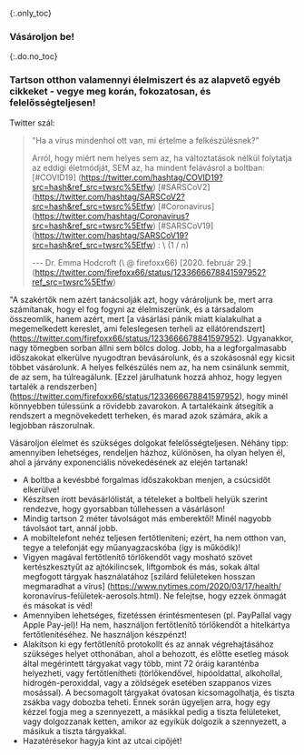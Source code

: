 {:.only_toc} 
 ### Vásároljon be!

 {:.do.no_toc} 
 ### Tartson otthon valamennyi élelmiszert és az alapvető egyéb cikkeket - vegye meg korán, fokozatosan, és felelősségteljesen!

 Twitter szál: 

 > "Ha a vírus mindenhol ott van, mi értelme a felkészülésnek?" 
 > 
 >  Arról, hogy miért nem helyes sem az, ha változtatások nélkül folytatja az eddigi életmódját, SEM az, ha mindent felávásrol a boltban: 
 > [\#COVID19] (https://twitter.com/hashtag/COVID19?src=hash&ref_src=twsrc%5Etfw) 
 > [\#SARSCoV2] (https://twitter.com/hashtag/SARSCoV2?src=hash&ref_src=twsrc%5Etfw) 
 > [\#Coronavirus] (https://twitter.com/hashtag/Coronavirus?src=hash&ref_src=twsrc%5Etfw) 
 > [\#SARSCoV19] (https://twitter.com/hashtag/SARSCoV19?src=hash&ref_src=twsrc%5Etfw) 
 > : \ 
 > (1 / n) 
 > 
 > --- Dr. Emma Hodcroft (\ @ firefoxx66) [2020. február 29.] (https://twitter.com/firefoxx66/status/1233666678841597952?ref_src=twsrc%5Etfw) 

"A szakértők nem azért tanácsolják azt, hogy várároljunk be, mert arra számítanak, hogy el fog fogyni az élelmiszerünk, és a társadalom összeomlik, hanem azért, mert [a vásárlási pánik miatt kialakulhat a megemelkedett kereslet, ami feleslegesen terheli az ellátórendszert] (https://twitter.com/firefoxx66/status/1233666678841597952).  Ugyanakkor, nagy tömegben sorban állni sem bölcs dolog. Jobb, ha a legforgalmasabb időszakokat elkerülve nyugodtran bevásárolunk, és a szokásosnál egy kicsit többet vásárolunk. A helyes felkészülés nem az, ha nem csinálunk semmit, de az sem, ha túlreagálunk. [Ezzel járulhatunk hozzá ahhoz, hogy legyen tartalék a rendszerben] (https://twitter.com/firefoxx66/status/1233666678841597952), hogy minél könnyebben túlessünk a rövidebb zavarokon. A tartalékaink átsegítik a rendszert a megnövekedett terheken, és marad azok számára, akik a legjobban rászorulnak. 

 Vásároljon élelmet és szükséges dolgokat felelősségteljesen. Néhány tipp: 
 amennyiben lehetséges, rendeljen házhoz, különösen, ha olyan helyen él, ahol a járvány exponenciális növekedésének az elején tartanak!
 - A boltba a kevésbbé forgalmas időszakokban menjen, a csúcsidőt elkerülve!
 - Készítsen írott bevásárlólistát, a tételeket a boltbeli helyük szerint rendezve, hogy gyorsabban túllehessen a vásárláson!
 - Mindig tartson 2 méter távolságot más emberektől! Minél nagyobb távolsáot tart, annál jobb.
 - A mobiltelefont nehéz teljesen fertőtleníteni; ezért, ha nem otthon van, tegye a telefonját egy műanyagzacskóba (így is működik)!
 - Vigyen magával fertőtlenítő törlőkendőt vagy mosható szövet kertészkesztyűt az ajtókilincsek, liftgombok és más, sokak által megfogott tárgyak használatához [szilárd felületeken hosszan megmaradhat a vírus] (https://www.nytimes.com/2020/03/17/health/ koronavírus-felületek-aerosols.html). Ne felejtse, hogy ezzek önmagát és másokat is véd!
 - Amennyiben lehetséges, fizetéssen érintésmentesen (pl. PayPallal vagy Apple Pay-jel)! Ha nem, használjon fertőtlenítő törlőkendőt a hitelkártya fertőtlenítéséhez. Ne használjon készpénzt!
 - Alakítson ki egy fertőtlenítő protokollt és az annak végrehajtásához szükséges helyet otthonában, ahol a behozott, és előtte esetleg mások által megérintett tárgyakat vagy több, mint 72 óráig karanténba helyezheti, vagy fertőtlenítheti (törlőkendővel, hipóoldattal, alkohollal, hidrogén-peroxiddal, vagy a zöldségek esetében szappanos vizes mosással). A becsomagolt tárgyakat óvatosan kicsomagolhatja, és tiszta zsákba vagy dobozba teheti. Ennek során ügyeljen arra, hogy egy kézzel fogja meg a szennyezett, a másikkal pedig a tiszta felületeket, vagy dolgozzanak ketten, amikor az egyikük dolgozik a szennyezett, a másikuk a tiszta tárgyakkal.
 - Hazatérésekor hagyja kint az utcai cipőjét! 

